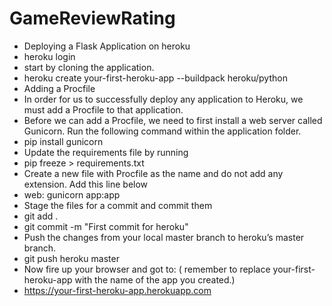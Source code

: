 # GameReviewRating
* Deploying a  Flask Application on heroku
* heroku login
* start by cloning the application.
* heroku create your-first-heroku-app --buildpack heroku/python
* Adding a Procfile
* In order for us to successfully deploy any application to Heroku, we must add a Procfile to that application.
* Before we can add a Procfile, we need to first install a web server called Gunicorn. Run the following command within the application folder.
 * pip install gunicorn
* Update the requirements file by running
*  pip freeze > requirements.txt
* Create a new file with Procfile as the name and do not add any extension. Add this line below
 * web: gunicorn app:app
* Stage the files for a commit and commit them
 * git add .
 * git commit -m "First commit for heroku"
* Push the changes from your local master branch to heroku’s master branch.
 * git push heroku master
* Now fire up your browser and got to: ( remember to replace your-first-heroku-app with the name of the app you created.)
* https://your-first-heroku-app.herokuapp.com



